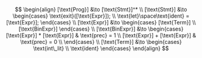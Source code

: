 $$
\begin{align}
    [\text{Prog}] &\to [\text{Stmt}]^* \\
    [\text{Stmt}] &\to
    \begin{cases}
        \text{exit}([\text{Expr}]); \\
        \text{let}\space\text{ident} = [\text{Expr}];
    \end{cases} \\
    [\text{Expr}] &\to
    \begin{cases}
        [\text{Term}] \\
        [\text{BinExpr}]
    \end{cases} \\
    [\text{BinExpr}] &\to
    \begin{cases}
    [\text{Expr}] * [\text{Expr}] & \text{prec} = 1 \\
        [\text{Expr}] + [\text{Expr}] & \text{prec} = 0 \\
    \end{cases} \\ 
    [\text{Term}] &\to
    \begin{cases}
        \text{int\_lit} \\
        \text{ident}
    \end{cases}
\end{align}
$$
